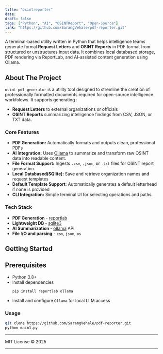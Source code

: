 ```yaml
---
title: "osintreporter"
date:
draft: false
tags: ["Python", "AI", "OSINTReport", "Open-Source"]
link: "https://github.com/SarangVehale/pdf-reporter.git"
---
```


A terminal-based utility written in Python that helps intelligence teams generate formal **Request Letters** and **OSINT Reports** in PDF format from structured or unstructures input data. It combines local databased storage, PDF rendering via ReportLab, and AI-assisted content generation using Ollama.

## About The Project

`osint-pdf-generator` is a utility tool designed to stremline the creation of professionally formatted documents required for open-source intelligence workfolows. It supports generating :

- **Request Letters** to external organizations or officials
- **OSINT Reports** summarizing intelligence findings from CSV, JSON, or TXT data.

### Core Features

- **PDF Generation:** Automatically formats and outputs clean, professional PDFs
- **AI Integration:** Uses [Ollama](https://ollama.com/) to summarize and transform raw OSINT data into readable content.
- **File Format Support:** Ingests `.csv`, `.json`, or `.txt` files for OSINT report generation.
- **Local Databased(SQlite):** Save and retrieve organization names and request templates
- **Default Template Support:** Automatically generates a default letterhead if none is provided
- **CLI Integration:** Simple terminal UI for selecting operations and paths.

### Tech Stack

- **PDF Generation** - [reportlab](https://docs.reportlab.com/)
- **Lightweight DB** - [sqlite3](https://sqlite.org/index.html)
- **AI Summarization** - [ollama](https://ollama.com/) API
- **File I/O and parsing** - `csv`, `json`, `os`

## Getting Started

## Prerequisites

- Python 3.8+
- Install dependencies
  ```bash
  pip install reportlab ollama
  ```
- Install and configure `Ollama` for local LLM access

### Usage

```bash
git clone https://github.com/SarangVehale/pdf-reporter.git
python main1.py
```

---

MIT License © 2025

---
